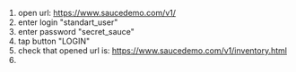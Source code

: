 [//]: # (Авторизация)

[//]: # (I. Авторизация используя корректные данные &#40;standard_user, secret_sauce&#41;)
1. open url: https://www.saucedemo.com/v1/
2. enter login "standart_user"
3. enter password "secret_sauce"
4. tap button "LOGIN"
5. check that opened url is: https://www.saucedemo.com/v1/inventory.html
6. 